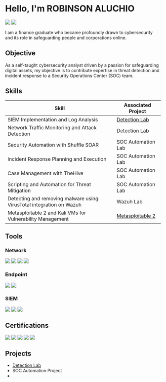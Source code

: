 # Hello, I'm ROBINSON ALUCHIO
<div>
<a href="https://www.linkedin.com/in/robinson-aluchio-b402652a3/"><img src="https://img.shields.io/badge/-LinkedIn-0072b1?&style=for-the-badge&logo=linkedin&logoColor=white"/></a>
<a href="https://twitter.com/robin_aluchio"><img src="https://img.shields.io/badge/-Twitter-1DA1F2?&style=for-the-badge&logo=twitter&logoColor=white"/></a>
</div>


I am a finance graduate who became profoundly drawn to cybersecurity and its role in safeguarding people and corporations online.

## Objective

As a self-taught cybersecurity analyst driven by a passion for safeguarding digital assets, my objective is to contribute expertise in threat detection and incident response to a Security Operations Center (SOC) team. 

## Skills

| Skill                                         | Associated Project         |
|-----------------------------------------------|----------------------------|
| SIEM Implementation and Log Analysis          | <a href="https://github.com/Mutimber/Detection-Lab/tree/main">Detection Lab</a>|
| Network Traffic Monitoring and Attack Detection | <a href="https://github.com/Mutimber/Detection-Lab/tree/main">Detection Lab</a>|
| Security Automation with Shuffle SOAR         | SOC Automation Lab|
| Incident Response Planning and Execution      | SOC Automation Lab|
| Case Management with TheHive                  | SOC Automation Lab|
| Scripting and Automation for Threat Mitigation | SOC Automation Lab|
| Detecting and removing malware using VirusTotal integration on Wazuh | Wazuh Lab|
|Metasploitable 2 and Kali VMs for Vulnerability Management|<a href="https://github.com/Mutimber/Metasploitable-2/tree/main">Metasploitable 2</a>
## Tools

### Network
<div>
    <img src="https://img.shields.io/badge/-Wireshark-1679A7?&style=for-the-badge&logo=Wireshark&logoColor=white" />
    <img src="https://img.shields.io/badge/-Suricata-EF3B2D?&style=for-the-badge&logo=Suricata&logoColor=white" />
    <img src="https://img.shields.io/badge/-Zeek-777BB4?&style=for-the-badge&logo=Zeek&logoColor=white" />
    <img src="https://img.shields.io/badge/-Packet_Tracer-0078D4?&style=for-the-badge&logo=Cisco&logoColor=white" />

</div>

### Endpoint
<div>
    <img src="https://img.shields.io/badge/-Microsoft_Defender_for_Endpoint-00A4EF?&style=for-the-badge&logo=Microsoft&logoColor=white" />
    <img src="https://img.shields.io/badge/-Velociraptor-4B275F?&style=for-the-badge&logo=Velociraptor&logoColor=white" />
</div>

### SIEM
<div>
    <img src="https://img.shields.io/badge/-Microsoft_Sentinel-0078D4?&style=for-the-badge&logo=Microsoft&logoColor=white" />
    <img src="https://img.shields.io/badge/-Splunk-000000?&style=for-the-badge&logo=Splunk&logoColor=white" />
    <img src="https://img.shields.io/badge/-Elastic-005571?&style=for-the-badge&logo=Elastic&logoColor=white" />
</div>

## Certifications
<div>
<img src="https://img.shields.io/badge/-Network%2B-007ACC?&style=for-the-badge&logo=CompTIA&logoColor=white" />
  
<img src="https://img.shields.io/badge/-Security%2B-FF0000?&style=for-the-badge&logo=CompTIA&logoColor=white" />

<img src="https://img.shields.io/badge/-CC-0052CC?&style=for-the-badge&logo=International Information System Security Certification Consortium&logoColor=white" />

<img src="https://img.shields.io/badge/-Google_Cybersecurity_Certificate-006400?&style=for-the-badge&logo=Google&logoColor=white" />

<img src="https://img.shields.io/badge/-CCT_Cybersecurity-1BA0D7?style=for-the-badge&logo=Cisco&logoColor=white" />

</div>

## Projects
- <a href="https://github.com/Mutimber/Detection-Lab/tree/main">Detection Lab</a>
- SOC Automation Project
- 
